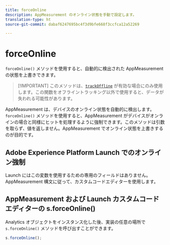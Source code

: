 ```yaml
---
title: forceOnline
description: AppMeasurement のオンライン状態を手動で設定します。
translation-type: ht
source-git-commit: dabaf6247695bc4f3d9bfe668f3ccfca12a52269

---
```



# forceOnline

`forceOnline()` メソッドを使用すると、自動的に検出された AppMeasurement の状態を上書きできます。

>[!IMPORTANT] このメソッドは、[`trackOffline`](../config-vars/trackoffline.md) が有効な場合にのみ使用します。この関数をオフライントラッキング以外で使用すると、データが失われる可能性があります。

AppMeasurement は、デバイスのオンライン状態を自動的に検出します。`forceOnline()` メソッドを使用すると、AppMeasurement がデバイスがオンラインの場合と同様にヒットを処理するように強制できます。このメソッドは引数を取らず、値を返しません。AppMeasurement でオンライン状態を上書きするのが目的です。

## Adobe Experience Platform Launch でのオンライン強制

Launch にはこの変数を使用するための専用のフィールドはありません。AppMeasurement 構文に従って、カスタムコードエディターを使用します。

## AppMeasurement および Launch カスタムコードエディターの s.forceOnline()

Analytics オブジェクトをインスタンス化した後、実装の任意の場所で `s.forceOnline()` メソッドを呼び出すことができます。

```js
s.forceOnline();
```
